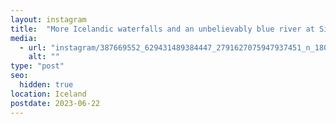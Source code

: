 ```yaml
---
layout: instagram
title:  "More Icelandic waterfalls and an unbelievably blue river at Sigöldugljúfur canyon"
media:
  - url: "instagram/387669552_629431489384447_2791627075947937451_n_18037574401518138.jpg"
    alt: ""
type: "post"
seo:
  hidden: true
location: Iceland
postdate: 2023-06-22
---
```

